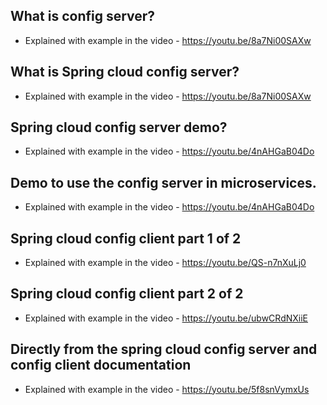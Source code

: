 ## What is config server?
 * Explained with example in the video - https://youtu.be/8a7Ni00SAXw

## What is Spring cloud config server?
 * Explained with example in the video - https://youtu.be/8a7Ni00SAXw
 
 ## Spring cloud config server demo?
 * Explained with example in the video - https://youtu.be/4nAHGaB04Do
 
 ## Demo to use the config server in microservices.
 * Explained with example in the video - https://youtu.be/4nAHGaB04Do
 
 ## Spring cloud config client part 1 of 2
 
 * Explained with example in the video - https://youtu.be/QS-n7nXuLj0
 
 
 ## Spring cloud config client part 2 of 2
 
 * Explained with example in the video - https://youtu.be/ubwCRdNXiiE
 
 ## Directly from the spring cloud config server and config client documentation
 
 * Explained with example in the video - https://youtu.be/5f8snVymxUs
